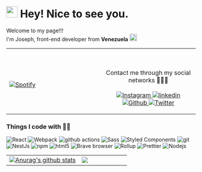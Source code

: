 <h1><img src="https://emojis.slackmojis.com/emojis/images/1643515023/10521/meow_code.gif?1643515023" width="30"/> Hey! Nice to see you.</h1>


<p>Welcome to my page!!! </br> I'm Joseph, front-end developer from <b>Venezuela</b>  <img src="https://emojis.slackmojis.com/emojis/images/1622189613/41938/venezuela.gif?1622189613" width="20"/></p>
<table width="100%"> 
  <tr>
  <td width="50%">

&nbsp; <br> [![Spotify](https://novatorem.vercel.app/api/spotify?background_color=0d1117&border_color=ffffff)](https://open.spotify.com/track/11LmqTE2naFULdEP94AUBa?si=1d06bdce629b498b)

  </td>
  <td width="50%">

&nbsp;<p align="center">Contact me through my social networks 👋👋👋<br/><br/>
    <a href="https://www.instagram.com/joseph_leal200/"> <img alt="Instagram" src="https://img.shields.io/badge/-Instagram-blueviolet" /> </a>
    <a href="https://www.linkedin.com/in/joseph-leal-d2000/"> <img alt="linkedin" src="https://img.shields.io/badge/-linkedin-informational" /> </a>
    <a href="https://github.com/jjrojaxx"> <img alt="Github" src="https://img.shields.io/badge/-Github-orange" /> </a>
    <a href="https://twitter.com/jjrojaxx"> <img alt="Twitter" src="https://img.shields.io/badge/-Twitter-blue" /> </a>
  </p>
  </td>
</table>
<h3>Things I code with 👨‍💻</h3>
<p>
  <img alt="React" src="https://img.shields.io/badge/-React-45b8d8?style=flat-square&logo=react&logoColor=white" />
  <img alt="Webpack" src="https://img.shields.io/badge/-Webpack-8DD6F9?style=flat-square&logo=webpack&logoColor=white" /> 
  <img alt="github actions" src="https://img.shields.io/badge/-Github_Actions-2088FF?style=flat-square&logo=github-actions&logoColor=white" />
  <img alt="Sass" src="https://img.shields.io/badge/-Sass-CC6699?style=flat-square&logo=sass&logoColor=white" />
  <img alt="Styled Components" src="https://img.shields.io/badge/-Styled_Components-db7092?style=flat-square&logo=styled-components&logoColor=white" />
  <img alt="git" src="https://img.shields.io/badge/-Git-F05032?style=flat-square&logo=git&logoColor=white" />
  <img alt="NestJs" src="https://img.shields.io/badge/-NestJs-ea2845?style=flat-square&logo=nestjs&logoColor=white" />
  <img alt="npm" src="https://img.shields.io/badge/-NPM-CB3837?style=flat-square&logo=npm&logoColor=white" />
  <img alt="html5" src="https://img.shields.io/badge/-HTML5-E34F26?style=flat-square&logo=html5&logoColor=white" />
  <img alt="Brave browser" src="https://img.shields.io/badge/-Brave_Browser-FB542B?style=flat-square&logo=brave&logoColor=white" />
  <img alt="Rollup" src="https://img.shields.io/badge/-Rollup-EC4A3F?style=flat-square&logo=rollup.js&logoColor=white" />
  <img alt="Prettier" src="https://img.shields.io/badge/-Prettier-F7B93E?style=flat-square&logo=prettier&logoColor=white" />
  <img alt="Nodejs" src="https://img.shields.io/badge/-Nodejs-43853d?style=flat-square&logo=Node.js&logoColor=white" />
</p>
<table width="100%"> 
 <tr>
   <td width="60%">
 <a href="https://github.com/jjrojaxx/github-readme-stats"><img align="center" src="https://github-readme-stats.vercel.app/api?username=jjrojaxx&show_icons=true&include_all_commits=true&theme=dark&hide_border=true" alt="Anurag's github stats" />
</a>
  </td>
  <td width="40%">
<a href="https://github.com/jjrojaxx/github-readme-stats"><img align="center" src="https://github-readme-stats.vercel.app/api/top-langs/?username=jjrojaxx&layout=compact&theme=dark&hide_border=true" /></a>
  </td>
</table>  
  
